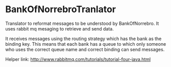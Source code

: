 # BankOfNorrebroTranlator
Translator to reformat messages to be understood by BankOfNorrebro. It uses rabbit mq mesaging to retrieve and send data.

It receives messages using the routing strategy which has the bank as the binding key. This means that each bank has a queue to
which only someone who uses the correct queue name and correct binding can send messages.

Helper link: http://www.rabbitmq.com/tutorials/tutorial-four-java.html


